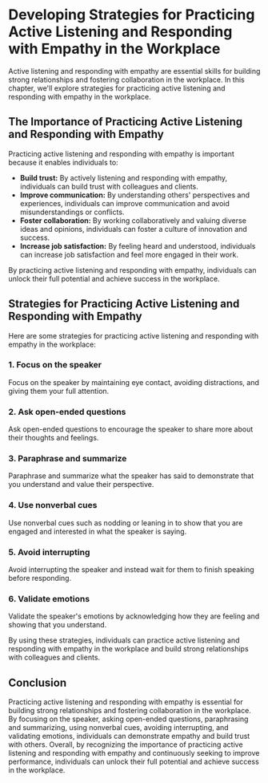 Developing Strategies for Practicing Active Listening and Responding with Empathy in the Workplace
======================================================================================================================================================================

Active listening and responding with empathy are essential skills for building strong relationships and fostering collaboration in the workplace. In this chapter, we'll explore strategies for practicing active listening and responding with empathy in the workplace.

The Importance of Practicing Active Listening and Responding with Empathy
-------------------------------------------------------------------------

Practicing active listening and responding with empathy is important because it enables individuals to:

* **Build trust:** By actively listening and responding with empathy, individuals can build trust with colleagues and clients.
* **Improve communication:** By understanding others' perspectives and experiences, individuals can improve communication and avoid misunderstandings or conflicts.
* **Foster collaboration:** By working collaboratively and valuing diverse ideas and opinions, individuals can foster a culture of innovation and success.
* **Increase job satisfaction:** By feeling heard and understood, individuals can increase job satisfaction and feel more engaged in their work.

By practicing active listening and responding with empathy, individuals can unlock their full potential and achieve success in the workplace.

Strategies for Practicing Active Listening and Responding with Empathy
----------------------------------------------------------------------

Here are some strategies for practicing active listening and responding with empathy in the workplace:

### 1. Focus on the speaker

Focus on the speaker by maintaining eye contact, avoiding distractions, and giving them your full attention.

### 2. Ask open-ended questions

Ask open-ended questions to encourage the speaker to share more about their thoughts and feelings.

### 3. Paraphrase and summarize

Paraphrase and summarize what the speaker has said to demonstrate that you understand and value their perspective.

### 4. Use nonverbal cues

Use nonverbal cues such as nodding or leaning in to show that you are engaged and interested in what the speaker is saying.

### 5. Avoid interrupting

Avoid interrupting the speaker and instead wait for them to finish speaking before responding.

### 6. Validate emotions

Validate the speaker's emotions by acknowledging how they are feeling and showing that you understand.

By using these strategies, individuals can practice active listening and responding with empathy in the workplace and build strong relationships with colleagues and clients.

Conclusion
----------

Practicing active listening and responding with empathy is essential for building strong relationships and fostering collaboration in the workplace. By focusing on the speaker, asking open-ended questions, paraphrasing and summarizing, using nonverbal cues, avoiding interrupting, and validating emotions, individuals can demonstrate empathy and build trust with others. Overall, by recognizing the importance of practicing active listening and responding with empathy and continuously seeking to improve performance, individuals can unlock their full potential and achieve success in the workplace.
